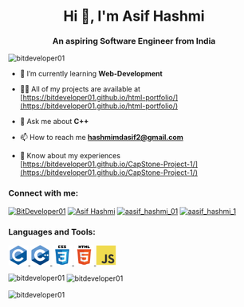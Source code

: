 <h1 align="center">Hi 👋, I'm Asif Hashmi</h1>
<h3 align="center">An aspiring Software Engineer from India</h3>

<p align="left"> <img src="https://komarev.com/ghpvc/?username=bitdeveloper01&label=Profile%20views&color=0e75b6&style=flat" alt="bitdeveloper01" /> </p>

- 🌱 I’m currently learning **Web-Development**

- 👨‍💻 All of my projects are available at [https://bitdeveloper01.github.io/html-portfolio/](https://bitdeveloper01.github.io/html-portfolio/)

- 💬 Ask me about **C++**

- 📫 How to reach me **hashmimdasif2@gmail.com**

- 📄 Know about my experiences [https://bitdeveloper01.github.io/CapStone-Project-1/](https://bitdeveloper01.github.io/CapStone-Project-1/)

<h3 align="left">Connect with me:</h3>
<p align="left">
<a href="https://twitter.com/BitDeveloper01" target="blank"><img align="center" src="https://www.freepnglogos.com/uploads/twitter-x-logo-png/twitter-x-logo-png-9.png" alt="BitDeveloper01" height="30" width="40" /></a>
<a href="https://www.linkedin.com/in/asif-hashmi-a0b79728b/" target="blank"><img align="center" src="https://raw.githubusercontent.com/rahuldkjain/github-profile-readme-generator/master/src/images/icons/Social/linked-in-alt.svg" alt="Asif Hashmi" height="30" width="40" /></a>
<a href="https://instagram.com/aasif_hashmi_01" target="blank"><img align="center" src="https://raw.githubusercontent.com/rahuldkjain/github-profile-readme-generator/master/src/images/icons/Social/instagram.svg" alt="aasif_hashmi_01" height="30" width="40" /></a>
<a href="https://leetcode.com/aasif_hashmi_1/" target="blank"><img align="center" src="https://raw.githubusercontent.com/rahuldkjain/github-profile-readme-generator/master/src/images/icons/Social/leet-code.svg" alt="aasif_hashmi_1" height="30" width="40" /></a>
</p>

<h3 align="left">Languages and Tools:</h3>
<p align="left"> <a href="https://www.cprogramming.com/" target="_blank" rel="noreferrer"> <img src="https://raw.githubusercontent.com/devicons/devicon/master/icons/c/c-original.svg" alt="c" width="40" height="40"/> </a> <a href="https://www.w3schools.com/cpp/" target="_blank" rel="noreferrer"> <img src="https://raw.githubusercontent.com/devicons/devicon/master/icons/cplusplus/cplusplus-original.svg" alt="cplusplus" width="40" height="40"/> </a> <a href="https://www.w3schools.com/css/" target="_blank" rel="noreferrer"> <img src="https://raw.githubusercontent.com/devicons/devicon/master/icons/css3/css3-original-wordmark.svg" alt="css3" width="40" height="40"/> </a> <a href="https://www.w3.org/html/" target="_blank" rel="noreferrer"> <img src="https://raw.githubusercontent.com/devicons/devicon/master/icons/html5/html5-original-wordmark.svg" alt="html5" width="40" height="40"/> </a> <a href="https://developer.mozilla.org/en-US/docs/Web/JavaScript" target="_blank" rel="noreferrer"> <img src="https://raw.githubusercontent.com/devicons/devicon/master/icons/javascript/javascript-original.svg" alt="javascript" width="40" height="40"/> </a> </p>

<p><img align="left" src="https://github-readme-stats.vercel.app/api/top-langs?username=bitdeveloper01&show_icons=true&locale=en&layout=compact" alt="bitdeveloper01" /></p>

<p>&nbsp;<img align="center" src="https://github-readme-stats.vercel.app/api?username=bitdeveloper01&show_icons=true&locale=en" alt="bitdeveloper01" /></p>

<p><img align="center" src="https://github-readme-streak-stats.herokuapp.com/?user=bitdeveloper01&" alt="bitdeveloper01" /></p>
